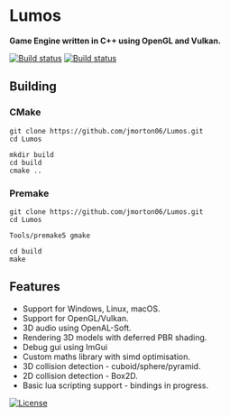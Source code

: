 # Lumos

**Game Engine written in C++ using OpenGL and Vulkan.**

[![Build status](https://img.shields.io/appveyor/ci/jmorton06/Lumos/dev.svg?style=flat-square&label=Windows)](https://ci.appveyor.com/project/jmorton06/Lumos/branch/dev) [![Build status]( https://img.shields.io/travis/jmorton06/Lumos/dev.svg?style=flat-square&label=Linux%20macOS)](https://travis-ci.org/jmorton06/Lumos)
## Building

### CMake

```
git clone https://github.com/jmorton06/Lumos.git
cd Lumos

mkdir build
cd build
cmake ..

```

### Premake
```
git clone https://github.com/jmorton06/Lumos.git
cd Lumos

Tools/premake5 gmake

cd build
make

```

## Features

* Support for Windows, Linux, macOS.
* Support for OpenGL/Vulkan.
* 3D audio using OpenAL-Soft.
* Rendering 3D models with deferred PBR shading.
* Debug gui using ImGui
* Custom maths library with simd optimisation.
* 3D collision detection - cuboid/sphere/pyramid.
* 2D collision detection - Box2D.
* Basic lua scripting support - bindings in progress.

[![License](http://img.shields.io/:license-mit-blue.svg?style=flat-square)](http://doge.mit-license.org)
<br>